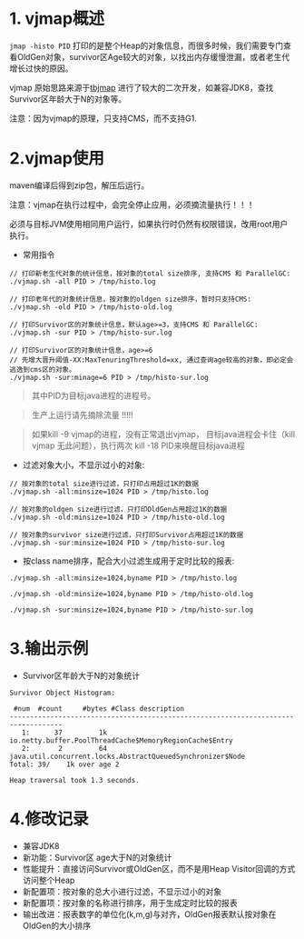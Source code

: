 # 1. vjmap概述

`jmap -histo PID` 打印的是整个Heap的对象信息，而很多时候，我们需要专门查看OldGen对象，survivor区Age较大的对象，以找出内存缓慢泄漏，或者老生代增长过快的原因。

vjmap 原始思路来源于[tbjmap](https://github.com/alibaba/TBJMap) 进行了较大的二次开发，如兼容JDK8，查找Survivor区年龄大于N的对象等。

注意：因为vjmap的原理，只支持CMS，而不支持G1.

# 2.vjmap使用

maven编译后得到zip包，解压后运行。

注意：vjmap在执行过程中，会完全停止应用，必须摘流量执行！！！

必须与目标JVM使用相同用户运行，如果执行时仍然有权限错误，改用root用户执行。

    
* 常用指令

```
// 打印新老生代对象的统计信息，按对象的total size排序, 支持CMS 和 ParallelGC:
./vjmap.sh -all PID > /tmp/histo.log

// 打印老年代的对象统计信息，按对象的oldgen size排序，暂时只支持CMS:  
./vjmap.sh -old PID > /tmp/histo-old.log

// 打印Survivor区的对象统计信息，默认age>=3，支持CMS 和 ParallelGC: 
./vjmap.sh -sur PID > /tmp/histo-sur.log

// 打印Survivor区的对象统计信息，age>=6
// 先增大晋升阈值-XX:MaxTenuringThreshold=xx, 通过查询age较高的对象，即必定会逃逸到cms区的对象。
./vjmap.sh -sur:minage=6 PID > /tmp/histo-sur.log
```

> 其中PID为目标java进程的进程号。

> 生产上运行请先摘除流量 !!!!!

> 如果kill -9 vjmap的进程，没有正常退出vjmap， 目标java进程会卡住（kill vjmap 无此问题），执行两次 kill -18 PID来唤醒目标java进程

* 过滤对象大小，不显示过小的对象:

```
// 按对象的total size进行过滤，只打印占用超过1K的数据
./vjmap.sh -all:minsize=1024 PID > /tmp/histo.log

// 按对象的oldgen size进行过滤，只打印OldGen占用超过1K的数据
./vjmap.sh -old:minsize=1024 PID > /tmp/histo-old.log

// 按对象的survivor size进行过滤，只打印Survivor占用超过1K的数据
./vjmap.sh -sur:minsize=1024 PID > /tmp/histo-sur.log
```

* 按class name排序，配合大小过滤生成用于定时比较的报表:

```
./vjmap.sh -all:minsize=1024,byname PID > /tmp/histo.log

./vjmap.sh -old:minsize=1024,byname PID > /tmp/histo-old.log

./vjmap.sh -sur:minsize=1024,byname PID > /tmp/histo-sur.log
```

# 3.输出示例


* Survivor区年龄大于N的对象统计

```
Survivor Object Histogram:

 #num  #count     #bytes #Class description
-----------------------------------------------------------------------------------
   1:      37         1k io.netty.buffer.PoolThreadCache$MemoryRegionCache$Entry
   2:       2         64 java.util.concurrent.locks.AbstractQueuedSynchronizer$Node
Total: 39/    1k over age 2

Heap traversal took 1.3 seconds.
```


# 4.修改记录

* 兼容JDK8
* 新功能：Survivor区 age大于N的对象统计
* 性能提升：直接访问Survivor或OldGen区，而不是用Heap Visitor回调的方式访问整个Heap
* 新配置项：按对象的总大小进行过滤，不显示过小的对象
* 新配置项：按对象的名称进行排序，用于生成定时比较的报表
* 输出改进：报表数字的单位化(k,m,g)与对齐，OldGen报表默认按对象在OldGen的大小排序

```